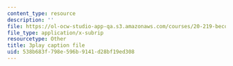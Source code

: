 ```yaml
---
content_type: resource
description: ''
file: https://ol-ocw-studio-app-qa.s3.amazonaws.com/courses/20-219-becoming-the-next-bill-nye-writing-and-hosting-the-educational-show-january-iap-2015/538b683f798e596b9141d28bf19ed308_kQnA60blp6o.vtt
file_type: application/x-subrip
resourcetype: Other
title: 3play caption file
uid: 538b683f-798e-596b-9141-d28bf19ed308
---
```

